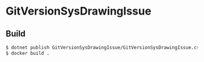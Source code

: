 # GitVersionSysDrawingIssue

## Build

```sh
$ dotnet publish GitVersionSysDrawingIssue/GitVersionSysDrawingIssue.csproj --configuration Release -o out/
$ docker build .
```
